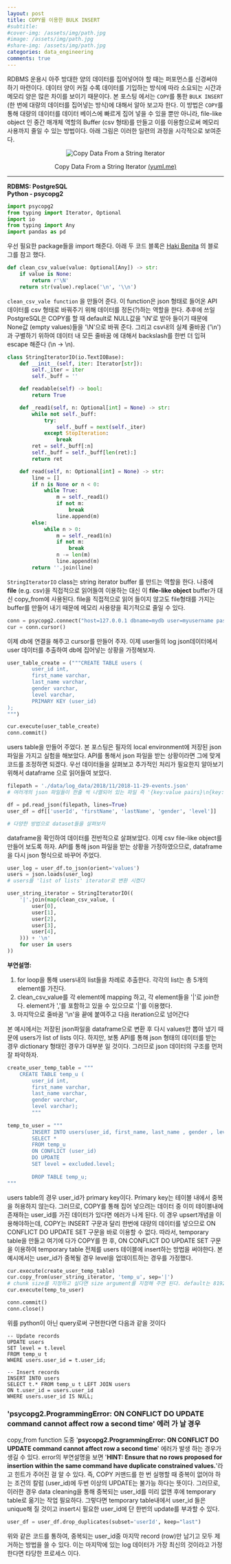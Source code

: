 ```yaml
---
layout: post
title: COPY를 이용한 BULK INSERT
#subtitle: 
#cover-img: /assets/img/path.jpg
#image: /assets/img/path.jpg
#share-img: /assets/img/path.jpg
categories: data_engineering
comments: true
---
```


RDBMS 운용시 아주 방대한 양의 데이터를 집어넣어야 할 때는 퍼포먼스를 신경써야 하기 마련이다. 데이터 양이 커질 수록 데이터를 기입하는 방식에 따라 소요되는 시간과 메모리 양은 많은 차이를 보이기 때문이다. 본 포스팅 에서는 `COPY`를 통한 `BULK INSERT` (한 번에 대량의 데이터를 집어넣는 방식)에 대해서 알아 보고자 한다. 이 방법은 `COPY`를 통해 대량의 데이터를 데이터 베이스에 빠르게 집어 넣을 수 있을 뿐만 아니라, file-like object 인 중간 매개체 역할의 Buffer (csv 형태)를 만들고 이를 이용함으로써 메모리 사용까지 줄일 수 있는 방법이다. 아래 그림은 이러한 일련의 과정을 시각적으로 보여준다.

<span style="display:block;text-align:center">![Copy Data From a String Iterator](/img/copy_bulk_insert.png)</span>
<div style="text-align:center">
	Copy Data From a String Iterator <a href="https://yuml.me/edit/64d10485">(yuml.me)</a>
</div>

******

**RDBMS: PostgreSQL**<br>
**Python - psycopg2**

```python
import psycopg2
from typing import Iterator, Optional
import io
from typing import Any
import pandas as pd
```

우선 필요한 package들을 import 해준다. 아래 두 코드 블록은 [Haki Benita](https://hakibenita.com/fast-load-data-python-postgresql) 의 블로그를 참고 했다.

```python
def clean_csv_value(value: Optional[Any]) -> str:
    if value is None:
        return r'\N'
    return str(value).replace('\n', '\\n')
```

`clean_csv_vale function` 을 만들어 준다. 이 function은 json 형태로 들어온 API 데이터를 csv 형태로 바꿔주기 위해 데이터를 정돈(?)하는 역할을 한다. 추후에 쓰일 PostgreSQL은 COPY를 할 때 default로 NULL값을 '\N'로 받아 들이기 때문에 None값 (empty values)들을 '\N'으로 바꿔 준다. 그리고 csv내의 실제 줄바꿈 ('\n')과 구별하기 위하여 데이터 내 모든 줄바꿈 에 대해서 backslash를 한번 더 입혀 escape 해준다 (\n -> \\n).

```python
class StringIteratorIO(io.TextIOBase):
    def __init__(self, iter: Iterator[str]):
        self._iter = iter
        self._buff = ''

    def readable(self) -> bool:
        return True

    def _read1(self, n: Optional[int] = None) -> str:
        while not self._buff:
            try:
                self._buff = next(self._iter)
            except StopIteration:
                break
        ret = self._buff[:n]
        self._buff = self._buff[len(ret):]
        return ret

    def read(self, n: Optional[int] = None) -> str:
        line = []
        if n is None or n < 0:
            while True:
                m = self._read1()
                if not m:
                    break
                line.append(m)
        else:
            while n > 0:
                m = self._read1(n)
                if not m:
                    break
                n -= len(m)
                line.append(m)
        return ''.join(line)
```

`StringIteratorIO` class는 string iterator buffer 를 만드는 역할을 한다. 나중에 **file** (e.g. csv)을 직접적으로 읽어들여 이용하는 대신 이 **file-like object** buffer가 대신 copy_from에 사용된다. file을 직접적으로 읽어 들이지 않고도 file형태를 가지는 buffer를 만들어 내기 때문에 메모리 사용량을 획기적으로 줄일 수 있다.

```python
conn = psycopg2.connect("host=127.0.0.1 dbname=mydb user=myusername password=mypassword")
cur = conn.cursor()
```

이제 db에 연결을 해주고 cursor를 만들어 주자. 이제 user들의 log json데이터에서 user 데이터를 추출하여 db에 집어넣는 상황을 가정해보자.

```python
user_table_create = ("""CREATE TABLE users (
        user_id int,
        first_name varchar,
        last_name varchar,
        gender varchar,
        level varchar,
        PRIMARY KEY (user_id)
);
""")

cur.execute(user_table_create)
conn.commit()
```

users table을 만들어 주었다. 본 포스팅은 필자의 local environment에 저장된 json 파일을 가지고 실험을 해보았다. API를 통해서 json 파일을 받는 상황이라면 그에 맞게 코드를 조정하면 되겠다. 우선 데이터들을 살펴보고 추가적인 처리가 필요한지 알아보기 위해서 dataframe 으로 읽어들여 보았다.

```python
filepath = './data/log_data/2018/11/2018-11-29-events.json' 
# 여러개의 json 파일들이 한줄 씩 나열되어 있는 파일 즉 '{key:value pairs}\n{key:value pairs}\n...' 형태 

df = pd.read_json(filepath, lines=True)
user_df = df[['userId', 'firstName', 'lastName', 'gender', 'level']]

# 다양한 방법으로 dataset들을 살펴보자 
```

dataframe을 확인하여 데이터를 전반적으로 살펴보았다. 이제 csv file-like object를 만들어 보도록 하자. API를 통해 json 파일을 받는 상황을 가정하였으므로, dataframe을 다시 json 형식으로 바꾸어 주었다.

```python
user_log = user_df.to_json(orient='values')
users = json.loads(user_log)
# users를 'list of lists' iterator로 변환 시켰다 

user_string_iterator = StringIteratorIO((
    '|'.join(map(clean_csv_value, (
        user[0],
        user[1],
        user[2],
        user[3],
        user[4],
    ))) + '\n'
    for user in users
))
```

**부연설명:**
1. for loop을 통해 users내의 list들을 차례로 추출한다. 각각의 list는 총 5개의 element를 가진다.
2. clean_csv_value를 각 element에 mapping 하고, 각 element들을 '\|'로 join한다. element가 ','를 포함하고 있을 수 있으므로 '\|'를 이용했다.
3. 마지막으로 줄바꿈 '\n'을 끝에 붙여주고 다음 iteration으로 넘어간다

본 예시에서는 저장된 json파일을 dataframe으로 변환 후 다시 values만 뽑아 냈기 때문에 users가 list of lists 이다. 하지만, 보통 API를 통해 json 형태의 데이터를 받는 경우 dictionary 형태인 경우가 대부분 일 것이다. 그러므로 json 데이터의 구조를 먼저 잘 파악하자.

```python
create_user_temp_table = """
    CREATE TABLE temp_u (
        user_id int,
        first_name varchar,
        last_name varchar,
        gender varchar,
        level varchar);
        """
	
temp_to_user = """
        INSERT INTO users(user_id, first_name, last_name , gender , level)
        SELECT *
        FROM temp_u
        ON CONFLICT (user_id) 
        DO UPDATE 
        SET level = excluded.level;
        
        DROP TABLE temp_u;
"""
```

users table의 경우 user_id가 primary key이다. Primary key는 테이블 내에서 중복을 허용하지 않는다. 그러므로, COPY를 통해 집어 넣으려는 데이터 중 이미 테이블내에 존재하는 user_id를 가진 데이터가 있다면 에러가 나게 된다. 이 경우 upsert개념을 이용해야하는데, COPY는 INSERT 구문과 달리 한번에 대량의 데이터를 넣으므로 ON CONFLICT DO UPDATE SET 구문을 바로 이용할 수 없다. 따라서, temporary table을 만들고 여기에 다가 COPY를 한 후, ON CONFLICT DO UPDATE SET 구문을 이용하여 temporary table 전체를 users 테이블에 insert하는 방법을 써야한다. 본 예시에서는 user_id가 중복될 경우 level을 업데이트하는 경우를 가정했다. 

```python
cur.execute(create_user_temp_table)
cur.copy_from(user_string_iterator, 'temp_u', sep='|')
# chunk size를 지정하고 싶다면 size argument를 지정해 주면 된다. default는 8192.
cur.execute(temp_to_user)

conn.commit()
conn.close()
```

위를 python이 아닌 query로써 구현한다면 다음과 같을 것이다

```
-- Update records
UPDATE users
SET level = t.level
FROM temp_u t
WHERE users.user_id = t.user_id;

-- Insert records
INSERT INTO users
SELECT t.* FROM temp_u t LEFT JOIN users
ON t.user_id = users.user_id
WHERE users.user_id IS NULL;
```

### 'psycopg2.ProgrammingError: ON CONFLICT DO UPDATE command cannot affect row a second time' 에러 가 날 경우

copy_from function 도중 '**psycopg2.ProgrammingError: ON CONFLICT DO UPDATE command cannot affect row a second time**' 에러가 발생 하는 경우가 생길 수 있다. error의 부연설명을 보면 '**HINT:  Ensure that no rows proposed for insertion within the same command have duplicate constrained values.**'라고 힌트가 주어진 걸 알 수 있다. 즉, COPY 커맨드를 한 번 실행할 때 중복이 없어야 하는 조건의 칼럼 (user_id)에 두번 이상의 UPDATE는 불가능 하다는 뜻이다. 그러므로, 이러한 경우 data cleaning을 통해 중복되는 user_id를 미리 없앤 후에 temporary table로 옮기는 작업 필요하다. 그렇다면 temporary table내에서 user_id 들은 unique해 질 것이고 insert시 필요한 user_id에 단 한번의 update를 부과할 수 있다.

```python
user_df = user_df.drop_duplicates(subset='userId', keep="last")
```

위와 같은 코드를 통하여, 중복되는 user_id중 마지막 record (row)만 남기고 모두 제거하는 방법을 쓸 수 있다. 이는 마지막에 있는 log 데이터가 가장 최신의 것이라고 가정한다면 타당한 프로세스 이다.


